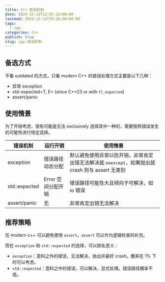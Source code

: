 ```yaml
---
title: C++ 错误机制
date: 2024-12-12T12:57:31+08:00
lastmod: 2024-12-12T19:26:06+08:00
tags:
  - cpp
categories: C++
publish: true
slug: cpp-错误机制
---
```


## 备选方式

不看 outdated 的方式，只看 modern C++ 的错误处理方式主要是以下几种：

+ 异常 exception
+ std::expected<T, E> (since C++23 or with `tl_expected`)
+ assert/panic

## 使用情景

为了开销考虑，很有可能是无法 exclusively 选择其中一种的，需要按照错误发生的可能性进行特定选择。

| 错误机制          | 运行开销         | 使用情景                                                          |
| ------------- | ------------ | ------------------------------------------------------------- |
| exception     | 错误路径动态分配     | 默认避免使用异常以防开销，非常肯定出错无法解决就 `noexcept`，如果抛出就 crash 则与 assert 无差别 |
| std::expected | Error 空间分配开销 | 错误路径可能性大且倾向于可解决，如 io 错误                                       |
| assert/panic  | 无            | 非常肯定出错无法解决                                                    |

## 推荐策略

在 modern c++ 可以避免使用 `assert`。`assert` 可以作为逻辑检查的补充。

而在 `exception` 和 `std::expected` 的选择，可以顾名思义：
+ `exception`：意料之外的错误，无法解决，抛出并最好 crash。概率在 1% 下时可以考虑。
+ `std::expected`：意料之中的错误，可以解决，显式处理。错误路径概率不低。